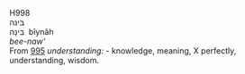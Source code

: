 <body>
  <p>H998<br>  בּינה  <br> בִּינָה  ‎  bı̂ynâh  <br><i>bee-naw‘ </i><br>From <a href="h0995.htm">995</a>  <i>understanding: - </i>knowledge, meaning, X perfectly, understanding, wisdom.<br></p>
 </body>